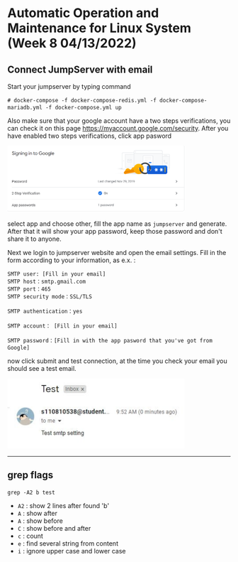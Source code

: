 # Automatic Operation and Maintenance for Linux System (Week 8 04/13/2022)

## Connect JumpServer with email

Start your jumpserver by typing command

```
# docker-compose -f docker-compose-redis.yml -f docker-compose-mariadb.yml -f docker-compose.yml up
```

Also make sure that your google account have a two steps verifications, you can check it on this page https://myaccount.google.com/security. After you have enabled two steps verifications, click app pasword

<img src="source/(w8)2steps.PNG" alt="" title="haproxy" width="400"><br>

select app and choose other, fill the app name as `jumpserver` and generate. After that it will show your app password, keep those password and don't share it to anyone.

Next we login to jumpserver website and open the email settings. Fill in the form according to your information, as e.x. :

```
SMTP user: [Fill in your email]
SMTP host：smtp.gmail.com
SMTP port：465
SMTP security mode：SSL/TLS

SMTP authentication：yes

SMTP account： [Fill in your email]

SMTP password：[Fill in with the app pasword that you've got from Google]
```

now click submit and test connection, at the time you check your email you should see a test email.

<img src="source/(w8)Email.jpg" alt="" title="email" width="400"><br>

---

## grep flags

```
grep -A2 b test
```
- `A2` : show 2 lines after found 'b'
- `A` : show after
- `A` : show before
- `C` : show before and after
- `c` : count
- `e` : find several string from content
- `i` : ignore upper case and lower case